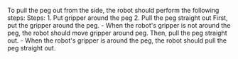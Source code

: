 To pull the peg out from the side, the robot should perform the following steps:
    Steps:  1. Put gripper around the peg  2. Pull the peg straight out
    First, put the gripper around the peg.
    - When the robot's gripper is not around the peg, the robot should move gripper around peg.
    Then, pull the peg straight out.
    - When the robot's gripper is around the peg, the robot should pull the peg straight out.